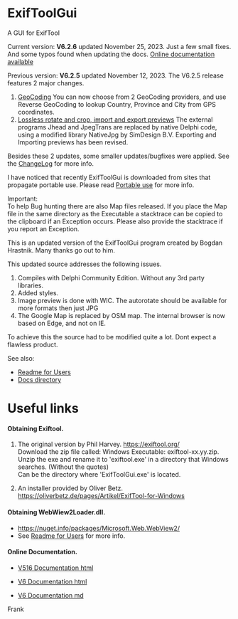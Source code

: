 # ExifToolGui
A GUI for ExifTool

Current version: <b>V6.2.6</b> updated November 25, 2023.
Just a few small fixes. And some typos found when updating the docs.
[Online documentation available](https://htmlpreview.github.io/?https://github.com/FrankBijnen/ExifToolGui/blob/main/Docs/ExifToolGUI_V6.md)

Previous version: <b>V6.2.5</b> updated November 12, 2023.
The V6.2.5 release features 2 major changes.<br>
1) [GeoCoding](/Docs/Readme%20GeoCoding.txt) You can now choose from 2 GeoCoding providers, and use Reverse GeoCoding to lookup Country, Province and City from GPS coordinates.<br>
2) [Lossless rotate and crop, import and export previews](/Docs/Readme%20Lossless%20rotate_Import_Export%20previews.txt) The external programs Jhead and JpegTrans are replaced by native Delphi code, using a modified library NativeJpg by SimDesign B.V. Exporting and Importing previews has been revised.<br>

Besides these 2 updates, some smaller updates/bugfixes were applied. See the [ChangeLog](Docs/changelog.txt) for more info.

I have noticed that recently ExifToolGui is downloaded from sites that propagate portable use. Please read [Portable use](/Docs/Readme%20Portable.txt) for more info.

Important: <br>
To help Bug hunting there are also Map files released. If you place the Map file in the same directory as the Executable
a stacktrace can be copied to the clipboard if an Exception occurs. Please also provide the stacktrace if you report an Exception.

This is an updated version of the ExifToolGui program created by Bogdan Hrastnik. Many thanks go out to him.

This updated source addresses the following issues.

1) Compiles with Delphi Community Edition. Without any 3rd party libraries.
2) Added styles.
3) Image preview is done with WIC. The autorotate should be available for more formats then just JPG
4) The Google Map is replaced by OSM map. The internal browser is now based on Edge, and not on IE.

 To achieve this the source had to be modified quite a lot. Dont expect a flawless product.

 See also:
 - [Readme for Users](Docs/ReadMe%20for%20Users.txt)
 - [Docs directory](Docs/)

# Useful links

<h4>Obtaining Exiftool.</h4>

1) The original version by Phil Harvey. https://exiftool.org/ <br>
   Download the zip file called: Windows Executable: exiftool-xx.yy.zip. <br>
   Unzip the exe and rename it to 'exiftool.exe' in a directory that Windows searches. (Without the quotes) <br>
   Can be the directory where 'ExifToolGui.exe' is located.

2) An installer provided by Oliver Betz. https://oliverbetz.de/pages/Artikel/ExifTool-for-Windows

<h4>Obtaining WebWiew2Loader.dll.</h4>

-  https://nuget.info/packages/Microsoft.Web.WebView2/
-  See [Readme for Users](Docs/ReadMe%20for%20Users.txt) for more info.

<h4>Online Documentation.</h4>

 - [V516 Documentation html](https://htmlpreview.github.io/?https://github.com/FrankBijnen/ExifToolGui/blob/main/Docs/Original%20notes/ExifToolGUI_V516.htm)

 - [V6 Documentation html](https://htmlpreview.github.io/?https://github.com/FrankBijnen/ExifToolGui/blob/main/Docs/ExifToolGUI_V6.md)
 - [V6 Documentation md](/Docs/ExifToolGUI_V6.md)

Frank
